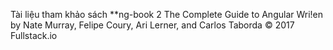 Tài liệu tham khảo sách
**ng-book 2 The Complete Guide to Angular  Wri!en by Nate Murray, Felipe Coury, Ari Lerner, and Carlos Taborda © 2017 Fullstack.io

